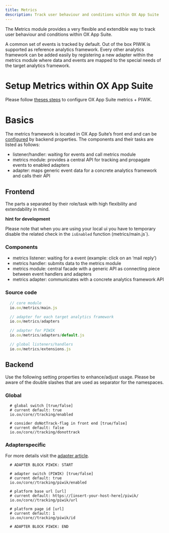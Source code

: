 ```yaml
---
title: Metrics
description: Track user behaviour and conditions within OX App Suite
---
```


The Metrics module provides a very flexible and extendible way to track user behaviour and conditions within OX App Suite.

A common set of events is tracked by default. Out of the box PIWIK is supported as reference analytics framework. Every other analytics framework can be added easily by registering a new adapter within the metrics module where data and events are mapped to the special needs of the target analytics framework.

# Setup Metrics within OX App Suite

Please follow [theses steps](TODO) to configure OX App Suite metrics + PIWIK.

# Basics

The metrics framework is located in OX App Suite’s front end and can be [configured](#backend) by backend properties. The components and their tasks are listed as follows:
 

- listener/handler: waiting for events and call metrics module
- metrics module: provides a central API for tracking and propagate events to enabled adapters
- adapter: maps generic event data for a concrete analytics framework and calls their API

## Frontend

The parts a separated by their role/task with high flexibility and extendability in mind.

__hint for development__

Please note that when you are using your local ui you have to temporary disable the related check in the `isEnabled` function (metrics/main.js`).

### Components

- metrics listener: waiting for a event (example: click on an ‘mail reply’)
- metrics handler: submits data to the metrics module
- metrics module: central facade with a generic API as connecting piece between event handlers and adapters
- metrics adapter: communicates with a concrete analytics framework API

### Source code

```javascript
  // core module
  io.ox/metrics/main.js

  // adapter for each target analytics framework
  io.ox/metrics/adapters

  // adapter for PIWIK
  io.ox/metrics/adapters/default.js

  // global listeners/handlers
  io.ox/metrics/extensions.js
```

## Backend

Use the following setting properties to enhance/adjust usage. Please be aware of the double slashes that are used as separator for the namespaces.

### Global

```
  # global switch [true/false]
  # current default: true
  io.ox/core//tracking/enabled
```

```
  # consider doNotTrack-flag in front end [true/false]
  # current default: false
  io.ox/core//tracking/donottrack
```

### Adapterspecific

For more details visit the [adapter article](TODO).

```
  # ADAPTER BLOCK PIWIK: START 
 
  # adapter switch (PIWIK) [true/false]
  # current default: true
  io.ox/core//tracking/piwik/enabled

  # platform base url [url]
  # current default: https://[insert-your-host-here]/piwik/
  io.ox/core//tracking/piwik/url

  # platform page id [url]
  # current default: 1
  io.ox/core//tracking/piwik/id

  # ADAPTER BLOCK PIWIK: END 
```
